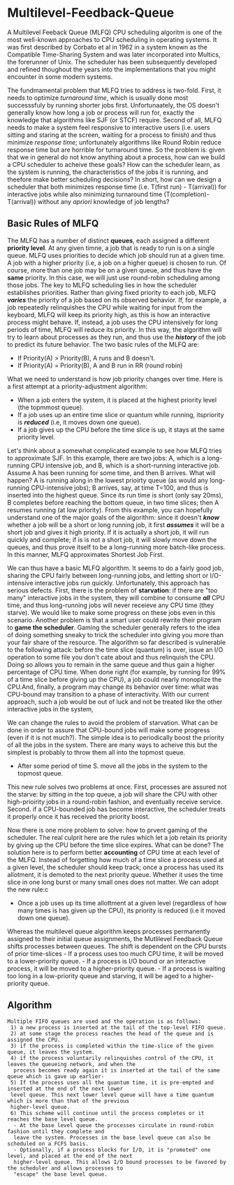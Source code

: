 # Multilevel-Feedback-Queue

A Multilevel Feeback Queue (MLFQ) CPU scheduling algoritm is one of the most well-known approaches to CPU scheduling in operating systems. It was first described by 
Corbato et al in 1962 in a system known as the Compatible Time-Sharing System and was later incorporated into Multics, the forerunner of Unix. The scheduler has been
subsequently developed and refined thoughout the years into the implementations that you might encounter in some modern systems.

The fundmamental problem that MLFQ tries to address is two-fold. First, it needs to optimize <em>turnaround time</em>, which is usually done most successsfuly by 
running shorter jobs first. Unfortunaately, the OS doesn't generally know how long a job or process will run for, exactly the knowledge that algorithms like SJF
(or STCF) require. Second of all, MLFQ needs to make a system feel responsive to interactive users (i.e. users sitting and staring at the screen, waiting for a 
process to finish) and thus minimize <em>response time</em>; unfortunately algorithms like Round Robin reduce response time but are horrible for turnaround time. So 
the problem is: given that we in general do not know anything about a process, how can we build a CPU scheduler to acheive these goals? How can the scheduler learn,
as the system is running, the characteristics of the jobs it is running, and theefore make better scheduling decisions? In short, how can we design a scheduler that
both minimizes response time (i.e. T(first run) - T(arrival)) for interactive jobs while also minimizing turnaround time (T(completion)-T(arrival)) without any
<em>apriori</em> knowledge of job lengths?

## Basic Rules of MLFQ 
The MLFQ has a number of distinct **queues**, each assigned a different **priority level**. At any given timne, a job that is ready to run is on a single queue. 
MLFQ uses priorities to decide which job should run at a given time. A job with a higher priority (i.e, a job on a higher queue) is chosen to run. Of course, more
than one job may be on a given queue, and thus have the  **same** priority. In this case, we will just use round-robin scheduling among those jobs. The key to MLFQ
scheduling lies in how the scheduler establishes priorities. Rather than giving fixed priority to each job, MLFQ ***varies*** the priority of a job based on its
observed behavior. If, for example, a job repeatedly relinquishes the CPU while waiting for input from the keyboard, MLFQ will keep its priority high, as this is how
an interactive process might behave. If, instead, a job uses the CPU intensively for long periods of time, MLFQ will reduce its priority. In this way, the algorithm
will try to learn about processes as they run, and thus use the ***history*** of the job to predict its future behavior.
   The two basic rules of the MLFQ are:
   - If Priority(A) > Priority(B), A runs and B doesn't.
   - If Priority(A) = Priority(B), A and B run in RR (round robin)

What we need to understand is how job priority changes over time. Here is a first attempt at a priority-adjustment algorithm:
  - When a job enters the system, it is placed at the highest priority level (the topmmost queue).
  - If a job uses up an entire time slice or quantum while running, itspriority is ***reduced*** (i.e, it moves down one queue).
  - If a job gives up the CPU before the time slice is up, it stays at the same priority level.

Let's think about a somewhat complicated example to see how MLFQ tries to approximate SJF. In this example, there are two jobs: A, which is a long-running CPU intensive
job, and B, which is a short-running interactive job. Assume A has been running for some time, and then B arrives. What will happen? A is running along in the lowest
prioirty queue (as would any long-running CPU-intensive jobs); B arrives, say, at time T=100, and thus is inserted into the highest queue. Since its run time is short
(only say 20ms), B completes before reaching the bottom queue, in two time slices; then A resumes running (at low priority).
From this example, you can hopefully understand one of the major goals of the algorithm: since it doesn't ***know*** whether a job will be a short or long running 
job, it first ***assumes*** it will be a short job and gives it high priority. If it is actually a short job, it will run quickly and complete; if is is not a short job,
it will slowly move down the queues, and thus prove itself  to be a long-running more batch-like process. In this manner, MLFQ approximates Shortest Job First.

We can thus have a basic MLFQ algorithm. It seems to do a fairly good job, sharing the CPU fairly between long-running jobs, and letting short or I/O-intensive 
interactive jobs run quickly. Unfortunately, this approach has serious defects. First, there is the problem of **starvation**: if there are "too many" 
interactive jobs in the system, they will combine to consume ***all*** CPU time, and thus long-running jobs will never receieve any CPU time (they starve). We
would like to make some progress on these jobs even in this scenario. Another problem is that a smart user could rewrite their program to **game the scheduler**. 
Gaming the scheduler generally refers to the idea of doing something sneaky to trick the scheduler into giving you more than your fair share of the resource. The
algorithm so far described is vulnerable to the following attack: before the time slice (quantum) is over, issue an I/O operation to some file you don't cate about
and thus relinquish the CPU. Doing so allows you to remain in the same queue and thus gain a higher percentage of CPU time. When done right (for example, by running
for 99% of a time slice before giving up the CPU), a job could nearly monoplize the CPU.And, finally, a program may change its behavior over time: what was CPU-bound may transition to a phase of interactivity. With our current approach, such a job would be out of luck and not be treated like the other interactive jobs in the system,

We can change the rules to avoid the problem of starvation. What can be done in order to assure that CPU-bound jobs
will make some progress (even if it is not much?). The simple idea is to periodically boost the priority of all the
jobs in the system. There are many ways to acheive this but the simplest is probably to throw them all into the topmost
queue.
  - After some period of time S. move all the jobs in the system to the topmost queue.

This new rule solves two problems at once. First, processes are assured not the starve: by sitting in the top queue, a
job will share the CPU with other high-prioirity jobs in a round-robin fashion, and eventually receive service. Second.
if a CPU-bounded job has become interactive, the scheduler treats it properly once it has received the priority boost.

Now there is one more problem to solve: how to prvent gaming of the scheduler. The real culprit here are the rules which let a job retain its priority by giving up the CPU before the time slice expires. What can be done? The solution
here is to perform better **accounting** of CPU time at each level of the MLFQ. Instead of forgetting how much of a 
time slice a process used at a given level, the scheduler should keep track; once a process has used its allotment, it
is demoted to the next priority queue. Whether it uses the time slice in one long burst or many small ones does not
matter. We can adopt the new rule:c
   - Once a job uses up its time allottment at a given level (regardless of how many times is has given up the CPU), its priority is reduced (i.e it moved down one queue).

 Whereas the multilevel queue algorithm keeps processes permanently assigned to their initial queue assignments, the
 Mutlilevel Feedback Queue shifts processes between queues. The shift is dependent on the CPU bursts of prior 
 time-slices
    - If a process uses too much CPU time, it will be moved to a lower-priority queue.
    - If a process is I/O bound or an interactive process, it will be moved to a higher-priority queue.
    - If a process is waiting too long in a low-priority queue and starving, it will be aged to a higher-priority queue.

 <H2>Algorithm</H2>
    
    Multiple FIFO queues are used and the operation is as follows:
     1) a new process is inserted at the tail of the top-level FIFO queue.
     2) at some stage the process reaches the head of the queue and is assigned the CPU.
     3) if the process is completed within the time-slice of the given queue, it leaves the system.
     4) if the process voluntarily relinquishes control of the CPU, it leaves the queueing network, and when the 
      process becomes ready again it is inserted at the tail of the same queue which is gave up earlier-
     5) If the process uses all the quantum time, it is pre-empted and inserted at the end of the next lower
     level queue. This next lower level queue will have a time quantum which is more than that of the previous
     higher-level queue.
     6) This scheme will continue until the process completes or it reaches the base level queue.
      - At the base level queue the processes circulate in round-robin fashion until they complete and
      leave the system. Processes in the base level queue can also be scheduled on a FCFS basis.
      - Optionally, if a process blocks for I/O, it is "promoted" one level, and placed at the end of the next
      higher-level queue. This allows I/O bound processes to be favored by the scheduler and allows processes to
      "escape" the base level queue.
 

     
 
 



